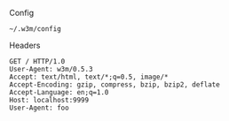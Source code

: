 Config

    ~/.w3m/config

Headers

    GET / HTTP/1.0
    User-Agent: w3m/0.5.3
    Accept: text/html, text/*;q=0.5, image/*
    Accept-Encoding: gzip, compress, bzip, bzip2, deflate
    Accept-Language: en;q=1.0
    Host: localhost:9999
    User-Agent: foo

